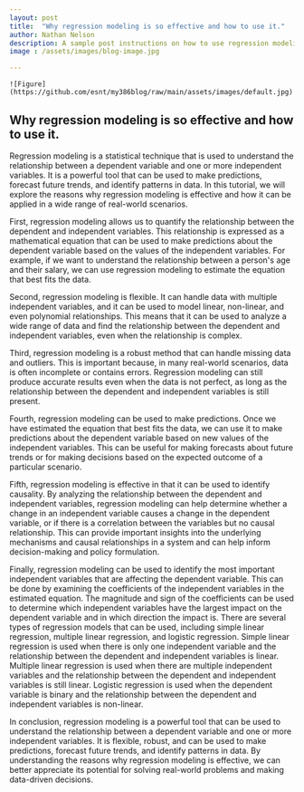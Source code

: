 ```yaml
---
layout: post
title:  "Why regression modeling is so effective and how to use it."
author: Nathan Nelson
description: A sample post instructions on how to use regression modeling. 
image : /assets/images/blog-image.jpg

---
```


```
![Figure](https://github.com/esnt/my386blog/raw/main/assets/images/default.jpg)
```

## Why regression modeling is so effective and how to use it.

Regression modeling is a statistical technique that is used to understand the relationship between a dependent variable and one or more independent variables. 
It is a powerful tool that can be used to make predictions, forecast future trends, and identify patterns in data. In this tutorial, we will explore the reasons
why regression modeling is effective and how it can be applied in a wide range of real-world scenarios.

First, regression modeling allows us to quantify the relationship between the dependent and independent variables. This relationship is expressed as a mathematical equation that can be used to make predictions about the dependent variable based on the values of the independent variables. For example, if we want to understand the relationship between a person's age and their salary, we can use regression modeling to estimate the equation that best fits the data.

Second, regression modeling is flexible. It can handle data with multiple independent variables, and it can be used to model linear, non-linear, and even polynomial relationships. This means that it can be used to analyze a wide range of data and find the relationship between the dependent and independent variables, even when the relationship is complex.

Third, regression modeling is a robust method that can handle missing data and outliers. This is important because, in many real-world scenarios, data is often incomplete or contains errors. Regression modeling can still produce accurate results even when the data is not perfect, as long as the relationship between the dependent and independent variables is still present.

Fourth, regression modeling can be used to make predictions. Once we have estimated the equation that best fits the data, we can use it to make predictions about the dependent variable based on new values of the independent variables. This can be useful for making forecasts about future trends or for making decisions based on the expected outcome of a particular scenario.

Fifth, regression modeling is effective in that it can be used to identify causality. By analyzing the relationship between the dependent and independent variables, regression modeling can help determine whether a change in an independent variable causes a change in the dependent variable, or if there is a correlation between the variables but no causal relationship. This can provide important insights into the underlying mechanisms and causal relationships in a system and can help inform decision-making and policy formulation.

Finally, regression modeling can be used to identify the most important independent variables that are affecting the dependent variable. This can be done by examining the coefficients of the independent variables in the estimated equation. The magnitude and sign of the coefficients can be used to determine which independent variables have the largest impact on the dependent variable and in which direction the impact is.
There are several types of regression models that can be used, including simple linear regression, multiple linear regression, and logistic regression. Simple linear regression is used when there is only one independent variable and the relationship between the dependent and independent variables is linear. Multiple linear regression is used when there are multiple independent variables and the relationship between the dependent and independent variables is still linear. Logistic regression is used when the dependent variable is binary and the relationship between the dependent and independent variables is non-linear.

In conclusion, regression modeling is a powerful tool that can be used to understand the relationship between a dependent variable and one or more independent variables. It is flexible, robust, and can be used to make predictions, forecast future trends, and identify patterns in data. By understanding the reasons why regression modeling is effective, we can better appreciate its potential for solving real-world problems and making data-driven decisions.
